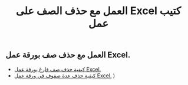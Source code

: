 ﻿---
title: العمل مع حذف الصف على Excel كتيب عمل
second_title: Aspose.Cells Cloud Documen
linktitle: حذف
type: docs
url: /ar/rows/delete/
keywords: Working with deleting row on an Excel worksheet. How to add rows on an Excel worksheet
description: Aspose.Cells Cloud REST API يدعم حذف الصفوف بورقة عمل Excel. SDK يدعم أنواع لغات التطوير. وهي تشمل Android و C# و Go و Java و NodeJS و Perl و PHP و Python و Ruby و swift
weight: 20
---
## العمل مع حذف صف بورقة عمل Excel.

- [كيفية حذف صف فارغ بورقة عمل Excel.](/cells/ar/rows/delete/row/) 
- [كيفية حذف عدة صفوف في ورقة عمل Excel.](/cells/ar/rows/delete/rows/) ) 
